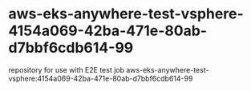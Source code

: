 # aws-eks-anywhere-test-vsphere-4154a069-42ba-471e-80ab-d7bbf6cdb614-99
repository for use with E2E test job aws-eks-anywhere-test-vsphere:4154a069-42ba-471e-80ab-d7bbf6cdb614-99
